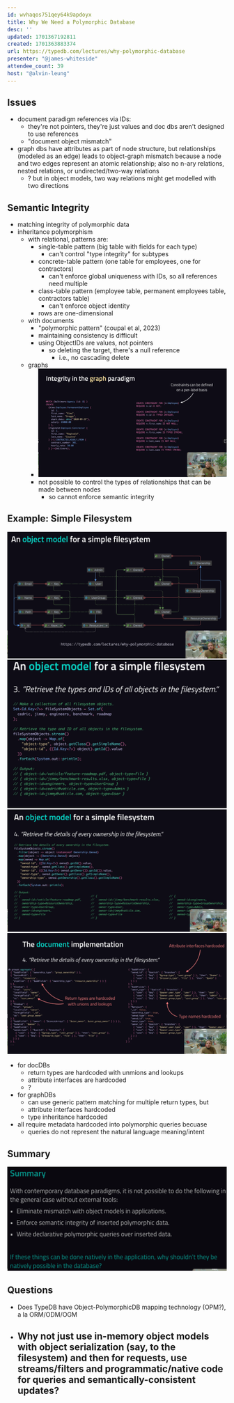 ```yaml
---
id: wvhaqos751qey64k9apdoyx
title: Why We Need a Polymorphic Database
desc: ''
updated: 1701367192811
created: 1701363883374
url: https://typedb.com/lectures/why-polymorphic-database
presenter: "@james-whiteside"
attendee_count: 39
host: "@alvin-leung"
---
```




## Issues

- document paradigm references via IDs:
  - they're not pointers, they're just values and doc dbs aren't designed to use references
  - "document object mismatch"
- graph dbs have attributes as part of node structure, but relationships (modeled as an edge) leads to object-graph mismatch because a node and two edges represent an atomic relationship; also no n-ary relations, nested relations, or undirected/two-way relations
  - ? but in object models, two way relations might get modelled with two directions

## Semantic Integrity

- matching integrity of polymorphic data
- inheritance polymorphism
  - with relational, patterns are:
    - single-table pattern (big table with fields for each type)
      - can't control "type integrity" for subtypes
    - concrete-table pattern (one table for employees, one for contractors)
      - can't enforce global uniqueness with IDs, so all references need multiple 
    - class-table pattern (employee table, permanent employees table, contractors table)
      - can't enforce object identity
    - rows are one-dimensional
  - with documents
    - "polymorphic pattern" (coupal et al, 2023)
    - maintaining consistency is difficult
    - using ObjectIDs are values, not pointers
      - so deleting the target, there's a null reference
        - i.e., no cascading delete
  - graphs
    - ![](/assets/images/2023-11-30-09-29-47.png)
    - not possible to control the types of relationships that can be made between nodes
      - so cannot enforce semantic integrity

## Example: Simple Filesystem

![](/assets/images/2023-11-30-09-32-04.png)
![](/assets/images/2023-11-30-09-38-17.png)
![](/assets/images/2023-11-30-09-39-13.png)
![](/assets/images/2023-11-30-09-47-34.png)

- for docDBs
  - return types are hardcoded with unmions and lookups
  - attribute interfaces are hardcoded
  - ?
- for graphDBs
  - can use generic pattern matching for multiple return types, but
  - attribute interfaces hardcoded
  - type inheritance hardcoded
- all require metadata hardcoded into polymorphic queries becuase
  - queries do not represent the natural language meaning/intent

## Summary

![](/assets/images/2023-11-30-09-54-25.png)

## Questions

- Does TypeDB have Object-PolymorphicDB mapping technology (OPM?), a la ORM/ODM/OGM
- Why not just use in-memory object models with object serialization (say, to the filesystem) and then for requests, use streams/filters and programmatic/native code for queries and semantically-consistent updates?
  - 